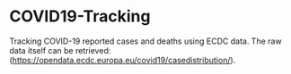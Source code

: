# COVID19-Tracking
Tracking COVID-19 reported cases and deaths using ECDC data. The raw data itself can be retrieved:(https://opendata.ecdc.europa.eu/covid19/casedistribution/).
